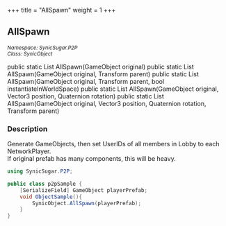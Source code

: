+++
title = "AllSpawn"
weight = 1
+++
## AllSpawn
<small>*Namespace: SynicSugar.P2P* <br>
*Class: SynicObject* </small>

public static List<GameObject> AllSpawn(GameObject original)
public static List<GameObject> AllSpawn(GameObject original, Transform parent)
public static List<GameObject> AllSpawn(GameObject original, Transform parent, bool instantiateInWorldSpace)
public static List<GameObject> AllSpawn(GameObject original, Vector3 position, Quaternion rotation)
public static List<GameObject> AllSpawn(GameObject original, Vector3 position, Quaternion rotation, Transform parent)


### Description
Generate GameObjects, then set UserIDs of all members in Lobby to each NetworkPlayer.<br>
If original prefab has many components, this will be heavy.


```cs
using SynicSugar.P2P;

public class p2pSample {
    [SerializeField] GameObject playerPrefab;
    void ObjectSample(){
        SynicObject.AllSpawn(playerPrefab);
    }
}
```